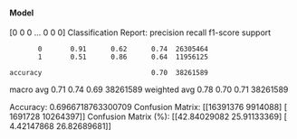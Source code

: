 #### Model
[0 0 0 ... 0 0 0]
Classification Report:
              precision    recall  f1-score   support

           0       0.91      0.62      0.74  26305464
           1       0.51      0.86      0.64  11956125

    accuracy                           0.70  38261589
   macro avg       0.71      0.74      0.69  38261589
weighted avg       0.78      0.70      0.71  38261589

Accuracy: 0.6966718763300709
Confusion Matrix:
[[16391376  9914088]
 [ 1691728 10264397]]
Confusion Matrix (%):
[[42.84029082 25.91133369]
 [ 4.42147868 26.82689681]]
